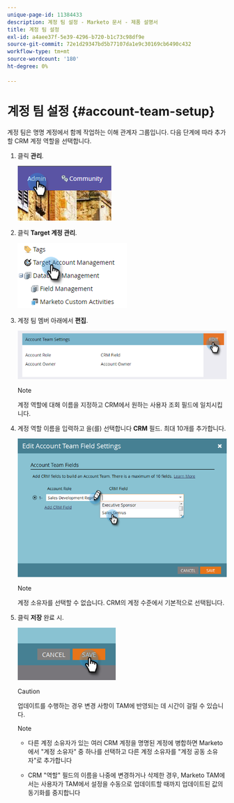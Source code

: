 ```yaml
---
unique-page-id: 11384433
description: 계정 팀 설정 - Marketo 문서 - 제품 설명서
title: 계정 팀 설정
exl-id: a4aee37f-5e39-4296-b720-b1c73c98df9e
source-git-commit: 72e1d29347bd5b77107da1e9c30169cb6490c432
workflow-type: tm+mt
source-wordcount: '180'
ht-degree: 0%

---
```


# 계정 팀 설정 {#account-team-setup}

계정 팀은 명명 계정에서 함께 작업하는 이해 관계자 그룹입니다. 다음 단계에 따라 추가할 CRM 계정 역할을 선택합니다.

1. 클릭 **관리**.

   ![](assets/one-3.png)

1. 클릭 **Target 계정 관리**.

   ![](assets/account-team-setup-2.png)

1. 계정 팀 멤버 아래에서 **편집**.

   ![](assets/3.png)

   >[!NOTE]
   >
   >계정 역할에 대해 이름을 지정하고 CRM에서 원하는 사용자 조회 필드에 일치시킵니다.

1. 계정 역할 이름을 입력하고 을(를) 선택합니다 **CRM** 필드. 최대 10개를 추가합니다.

   ![](assets/four-2.png)

   >[!NOTE]
   >
   >계정 소유자를 선택할 수 없습니다. CRM의 계정 수준에서 기본적으로 선택됩니다.

1. 클릭 **저장** 완료 시.

   ![](assets/five-2.png)

   >[!CAUTION]
   >
   >업데이트를 수행하는 경우 변경 사항이 TAM에 반영되는 데 시간이 걸릴 수 있습니다.

   >[!NOTE]
   >
   >* 다른 계정 소유자가 있는 여러 CRM 계정을 명명된 계정에 병합하면 Marketo에서 &quot;계정 소유자&quot; 중 하나를 선택하고 다른 계정 소유자를 &quot;계정 공동 소유자&quot;로 추가합니다
   >
   >* CRM &quot;역할&quot; 필드의 이름을 나중에 변경하거나 삭제한 경우, Marketo TAM에서는 사용자가 TAM에서 설정을 수동으로 업데이트할 때까지 업데이트된 값의 동기화를 중지합니다

